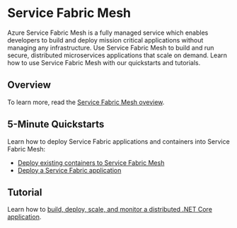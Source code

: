 # Service Fabric Mesh
Azure Service Fabric Mesh is a fully managed service which enables developers to build and deploy mission critical applications without managing any infrastructure.  Use Service Fabric Mesh to build and run secure, distributed microservices applications that scale on demand. Learn how to use Service Fabric Mesh with our quickstarts and tutorials.

## Overview
To learn more, read the [Service Fabric Mesh oveview](service-fabric-mesh-overview.md).

## 5-Minute Quickstarts
Learn how to deploy Service Fabric applications and containers into Service Fabric Mesh:
- [Deploy existing containers to Service Fabric Mesh](service-fabric-mesh-quickstart-deploy-container.md)
- [Deploy a Service Fabric application](service-fabric-mesh-quickstart-dotnet-core.md)

## Tutorial
Learn how to [build, deploy, scale, and monitor a distributed .NET Core application](service-fabric-mesh-tutorial-deploy-dotnetcore.md).
